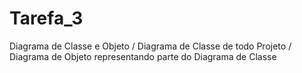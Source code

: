 # Tarefa_3
Diagrama de Classe e Objeto / 
Diagrama de Classe de todo Projeto / 
Diagrama de Objeto representando parte do Diagrama de Classe
